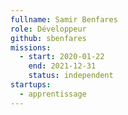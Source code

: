 ```yaml
---
fullname: Samir Benfares
role: Développeur
github: sbenfares
missions:
  - start: 2020-01-22
    end: 2021-12-31
    status: independent
startups:
  - apprentissage
---
```

